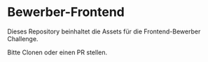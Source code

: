 # Bewerber-Frontend

Dieses Repository beinhaltet die Assets für die Frontend-Bewerber Challenge. 

Bitte Clonen oder einen PR stellen. 